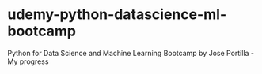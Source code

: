 # udemy-python-datascience-ml-bootcamp
Python for Data Science and Machine Learning Bootcamp by Jose Portilla - My progress 
